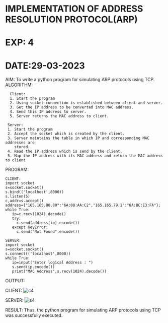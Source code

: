 # IMPLEMENTATION OF ADDRESS RESOLUTION PROTOCOL(ARP)

# EXP: 4

# DATE:29-03-2023

AIM:
   To write a python program for simulating ARP protocols using TCP.
ALGORITHM:
```
  Client:
  1. Start the program
  2. Using socket connection is established between client and server.
  3. Get the IP address to be converted into MAC address.
  4. Send this IP address to server.
  5. Server returns the MAC address to client.
  
 Server:
 1. Start the program
 2. Accept the socket which is created by the client.
 3. Server maintains the table in which IP and corresponding MAC addresses are
    stored.
 4. Read the IP address which is send by the client.
 5. Map the IP address with its MAC address and return the MAC address to client
```
PROGRAM:
```
CLIENT:
import socket
s=socket.socket()
s.bind(('localhost',8000))
s.listen(5)
c,addr=s.accept()
address={"165.165.80.80":"6A:08:AA:C2","165.165.79.1":"8A:BC:E3:FA"};
while True:
   ip=c.recv(1024).decode()
   try:
     c.send(address[ip].encode())
   except KeyError:
     c.send("Not Found".encode())
     
SERVER:
import socket
s=socket.socket()
s.connect(('localhost',8000))
while True:
   ip=input("Enter logical Address : ")
   s.send(ip.encode())
   print("MAC Address",s.recv(1024).decode())
```   
OUTPUT:

CLIENT:
![c4](https://github.com/aparnabalasubrmanian/EX-4/assets/123351172/b16ffcb9-e37b-4658-acc2-986b1dff63b5)


SERVER:
![s4](https://github.com/aparnabalasubrmanian/EX-4/assets/123351172/e9cc2e26-cb44-4221-9d50-c148defcd56e)

RESULT:
  Thus, the python program for simulating ARP protocols using TCP was successfully
  executed.
